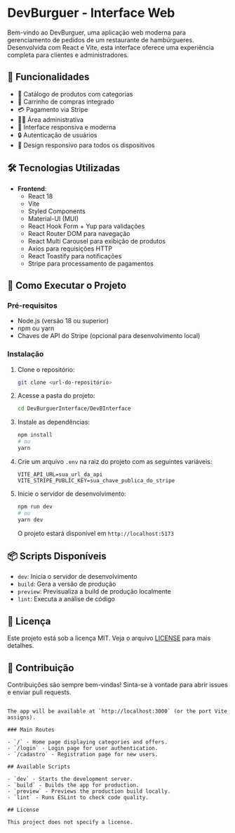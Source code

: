 # DevBurguer - Interface Web

Bem-vindo ao DevBurguer, uma aplicação web moderna para gerenciamento de pedidos de um restaurante de hambúrgueres. Desenvolvida com React e Vite, esta interface oferece uma experiência completa para clientes e administradores.

## 🚀 Funcionalidades

- 🍔 Catálogo de produtos com categorias
- 🛒 Carrinho de compras integrado
- 💳 Pagamento via Stripe
- 👨‍💼 Área administrativa
- 🔄 Interface responsiva e moderna
- 🔒 Autenticação de usuários
- 📱 Design responsivo para todos os dispositivos

## 🛠️ Tecnologias Utilizadas

- **Frontend**:
  - React 18
  - Vite
  - Styled Components
  - Material-UI (MUI)
  - React Hook Form + Yup para validações
  - React Router DOM para navegação
  - React Multi Carousel para exibição de produtos
  - Axios para requisições HTTP
  - React Toastify para notificações
  - Stripe para processamento de pagamentos

## 🚀 Como Executar o Projeto

### Pré-requisitos

- Node.js (versão 18 ou superior)
- npm ou yarn
- Chaves de API do Stripe (opcional para desenvolvimento local)

### Instalação

1. Clone o repositório:
   ```bash
   git clone <url-do-repositório>
   ```

2. Acesse a pasta do projeto:
   ```bash
   cd DevBurguerInterface/DevBInterface
   ```

3. Instale as dependências:
   ```bash
   npm install
   # ou
   yarn
   ```

4. Crie um arquivo `.env` na raiz do projeto com as seguintes variáveis:
   ```
   VITE_API_URL=sua_url_da_api
   VITE_STRIPE_PUBLIC_KEY=sua_chave_publica_do_stripe
   ```

5. Inicie o servidor de desenvolvimento:
   ```bash
   npm run dev
   # ou
   yarn dev
   ```

   O projeto estará disponível em `http://localhost:5173`

## 📦 Scripts Disponíveis

- `dev`: Inicia o servidor de desenvolvimento
- `build`: Gera a versão de produção
- `preview`: Previsualiza a build de produção localmente
- `lint`: Executa a análise de código

## 📝 Licença

Este projeto está sob a licença MIT. Veja o arquivo [LICENSE](LICENSE) para mais detalhes.

## 🤝 Contribuição

Contribuições são sempre bem-vindas! Sinta-se à vontade para abrir issues e enviar pull requests.
```

The app will be available at `http://localhost:3000` (or the port Vite assigns).

### Main Routes

- `/` - Home page displaying categories and offers.
- `/login` - Login page for user authentication.
- `/cadastro` - Registration page for new users.

## Available Scripts

- `dev` - Starts the development server.
- `build` - Builds the app for production.
- `preview` - Previews the production build locally.
- `lint` - Runs ESLint to check code quality.

## License

This project does not specify a license.

